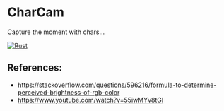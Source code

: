 # CharCam

Capture the moment with chars...

[![Rust](https://github.com/jlopezcur/charcam/actions/workflows/rust.yml/badge.svg)](https://github.com/jlopezcur/charcam/actions/workflows/rust.yml)

## References:

- https://stackoverflow.com/questions/596216/formula-to-determine-perceived-brightness-of-rgb-color
- https://www.youtube.com/watch?v=55iwMYv8tGI
